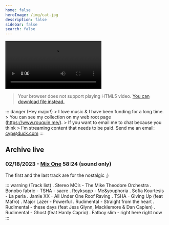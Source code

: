 ```yaml
---
home: false
heroImage: /img/cat.jpg
description: false
sidebar: false
search: false
---
```


<video id="video" autoplay="true" controls="controls">
<source type="video/webm" src="https://live.rouquin.me:8888/hls/live_883158378_G7hEwywoc201aCskN8ZKD2KDHHQ3Yd.m3u8" />
Your browser does not support HTML5 streaming!
</video>

> Your browser does not support playing HTML5 video. 
> [You can download file instead.](https://live.rouquin.me:8888/hls/live_883158378_G7hEwywoc201aCskN8ZKD2KDHHQ3Yd.m3u8)


::: danger (Hey major!)
    > I love music & I have been funding for a long time. 
    >  You can see my collection on my web root page (https://www.rouquin.me/). 
    >  If you want to email me to chat because you think 
    >  I'm streaming content that needs to be paid. Send me an email: cyp@duck.com
:::


## Archive live

### 02/18/2023 - [Mix One](/archives/Mix_One-cyp-02182023.mp3) 58:24 (sound only)

The first and the last track are for the nostalgic ;)

::: warning (Track list) 
    .  Stereo MC’s - The Mike Theodore Orchestra
    .  Bonobo fabric - TSHA - sacre
    .  Royksopp - Me&youphoria
    .  Sofia Kourtesis - La perla
    .  Jamie XX - All Under One Roof Raving
    .  TSHA - Giving Up (feat Mafro)
    .  Major Lazer - Powerful 
    .  Rudimental - Straight from the heart
    .  Rudimental - these days (feat Jess Glynn, Macklemore & Dan Caplen)
    .  Rudimental - Ghost (feat Hardy Caprio)
    .  Fatboy slim - right here right now
:::
